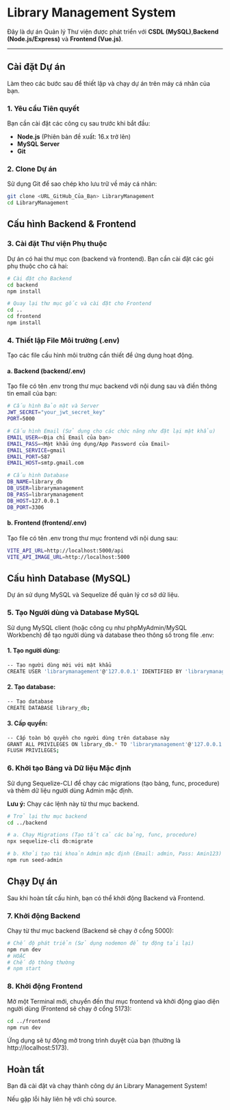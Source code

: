 # Library Management System

Đây là dự án Quản lý Thư viện được phát triển với **CSDL (MySQL)**,**Backend (Node.js/Express)** và **Frontend (Vue.js)**.

---

## Cài đặt Dự án

Làm theo các bước sau để thiết lập và chạy dự án trên máy cá nhân của bạn.

### 1. Yêu cầu Tiên quyết

Bạn cần cài đặt các công cụ sau trước khi bắt đầu:

- **Node.js** (Phiên bản đề xuất: 16.x trở lên)
- **MySQL Server**
- **Git**

### 2. Clone Dự án

Sử dụng Git để sao chép kho lưu trữ về máy cá nhân:

```bash
git clone <URL_GitHub_Của_Bạn> LibraryManagement
cd LibraryManagement
```

## Cấu hình Backend & Frontend

### 3. Cài đặt Thư viện Phụ thuộc

Dự án có hai thư mục con (backend và frontend). Bạn cần cài đặt các gói phụ thuộc cho cả hai:

```bash
# Cài đặt cho Backend
cd backend
npm install

# Quay lại thư mục gốc và cài đặt cho Frontend
cd ..
cd frontend
npm install
```

### 4. Thiết lập File Môi trường (.env)

Tạo các file cấu hình môi trường cần thiết để ứng dụng hoạt động.

#### a. Backend (backend/.env)

Tạo file có tên .env trong thư mục backend với nội dung sau và điền thông tin email của bạn:

```bash
# Cấu hình Bảo mật và Server
JWT_SECRET="your_jwt_secret_key"
PORT=5000

# Cấu hình Email (Sử dụng cho các chức năng như đặt lại mật khẩu)
EMAIL_USER=<Địa chỉ Email của bạn>
EMAIL_PASS=<Mật khẩu ứng dụng/App Password của Email>
EMAIL_SERVICE=gmail
EMAIL_PORT=587
EMAIL_HOST=smtp.gmail.com

# Cấu hình Database
DB_NAME=library_db
DB_USER=librarymanagement
DB_PASS=librarymanagement
DB_HOST=127.0.0.1
DB_PORT=3306
```

#### b. Frontend (frontend/.env)

Tạo file có tên .env trong thư mục frontend với nội dung sau:

```bash
VITE_API_URL=http://localhost:5000/api
VITE_API_IMAGE_URL=http://localhost:5000
```

## Cấu hình Database (MySQL)

Dự án sử dụng MySQL và Sequelize để quản lý cơ sở dữ liệu.

### 5. Tạo Người dùng và Database MySQL

Sử dụng MySQL client (hoặc công cụ như phpMyAdmin/MySQL Workbench) để tạo người dùng và database theo thông số trong file .env:

#### 1. Tạo người dùng:

```bash
-- Tạo người dùng mới với mật khẩu
CREATE USER 'librarymanagement'@'127.0.0.1' IDENTIFIED BY 'librarymanagement';
```

#### 2. Tạo database:

```bash
-- Tạo database
CREATE DATABASE library_db;
```

#### 3. Cấp quyền:

```bash
-- Cấp toàn bộ quyền cho người dùng trên database này
GRANT ALL PRIVILEGES ON library_db.* TO 'librarymanagement'@'127.0.0.1';
FLUSH PRIVILEGES;
```

### 6. Khởi tạo Bảng và Dữ liệu Mặc định

Sử dụng Sequelize-CLI để chạy các migrations (tạo bảng, func, procedure) và thêm dữ liệu người dùng Admin mặc định.

**Lưu ý:** Chạy các lệnh này từ thư mục backend.

```bash
# Trở lại thư mục backend
cd ../backend

# a. Chạy Migrations (Tạo tất cả các bảng, func, procedure)
npx sequelize-cli db:migrate

# b. Khởi tạo tài khoản Admin mặc định (Email: admin, Pass: Amin123)
npm run seed-admin
```

## Chạy Dự án

Sau khi hoàn tất cấu hình, bạn có thể khởi động Backend và Frontend.

### 7. Khởi động Backend

Chạy từ thư mục backend (Backend sẽ chạy ở cổng 5000):

```bash
# Chế độ phát triển (Sử dụng nodemon để tự động tải lại)
npm run dev
# HOẶC
# Chế độ thông thường
# npm start
```

### 8. Khởi động Frontend

Mở một Terminal mới, chuyển đến thư mục frontend và khởi động giao diện người dùng (Frontend sẽ chạy ở cổng 5173):

```bash
cd ../frontend
npm run dev
```

Ứng dụng sẽ tự động mở trong trình duyệt của bạn (thường là http://localhost:5173).

## Hoàn tất

Bạn đã cài đặt và chạy thành công dự án Library Management System!

Nếu gặp lỗi hãy liên hệ với chủ source.
